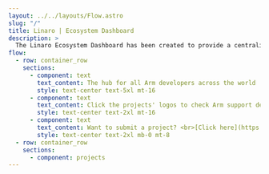 ```yaml
---
layout: ../../layouts/Flow.astro
slug: "/"
title: Linaro | Ecosystem Dashboard
description: >
  The Linaro Ecosystem Dashboard has been created to provide a centralized information hub for Arm developers across the world.
flow:
  - row: container_row
    sections:
      - component: text
        text_content: The hub for all Arm developers across the world
        style: text-center text-5xl mt-16
      - component: text
        text_content: Click the projects' logos to check Arm support details
        style: text-center text-2xl mt-16
      - component: text
        text_content: Want to submit a project? <br>[Click here](https://github.com/Linaro/ecosystemlandscape-astro#project-details-structure) for guidelines and instructions first
        style: text-center text-2xl mb-0 mt-8
  - row: container_row
    sections:
      - component: projects
---
```


